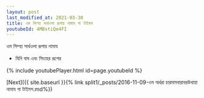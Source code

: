 ```yaml
---
layout: post
last_modified_at: 2021-03-30
title: ওম সিম্হা সার্ধওলা রূপায় নামায গা টাইমস
youtubeId: 4MBstiQe4FI
---
```

 
 
 ওম সিম্হা সার্ধওলা রূপায় নামায  
 
 -  যিনি বাঘ এবং সিংহের রূপের 
 
  
 
  
 
 
 
 
 
 


{% include youtubePlayer.html id=page.youtubeId %}
 
[Next]({{ site.baseurl }}{% link  split1/_posts/2016-11-09-ওম অর্ধরা চারমামবারাবরউথায়া নামায গা টাইমস.md%})
 
